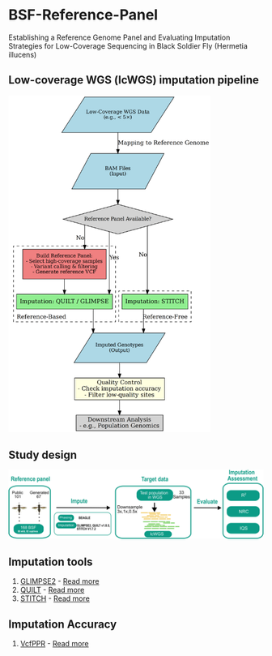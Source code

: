 # BSF-Reference-Panel
Establishing a Reference Genome Panel and Evaluating Imputation Strategies for Low-Coverage Sequencing in Black Soldier Fly (Hermetia illucens)


## Low-coverage WGS (lcWGS) imputation pipeline
<img src="Images/genomic_imputation_workflow.png" alt="Graph" width="400"/>

## Study design
<img src="Images/Study_design.png" alt="Graph"/>

## Imputation tools
1. [GLIMPSE2](https://odelaneau.github.io/GLIMPSE/) - [Read more](https://www.nature.com/articles/s41588-023-01438-3)
2. [QUILT](https://github.com/rwdavies/QUILT) - [Read more](https://www.nature.com/articles/s41588-021-00877-0)
3. [STITCH](https://github.com/rwdavies/STITCH) - [Read more](https://www.nature.com/articles/ng.3594)

## Imputation Accuracy
1. [VcfPPR](https://github.com/Zilong-Li/vcfppR) - [Read more](https://academic.oup.com/bioinformatics/article/40/2/btae049/7589925)